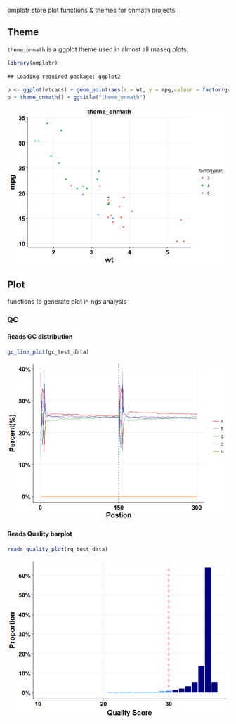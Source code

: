 omplotr store plot functions & themes for onmath projects.

Theme
-----

`theme_onmath` is a ggplot theme used in almost all rnaseq plots.

``` r
library(omplotr)
```

    ## Loading required package: ggplot2

``` r
p <- ggplot(mtcars) + geom_point(aes(x = wt, y = mpg,colour = factor(gear)))
p + theme_onmath() + ggtitle("theme_onmath")
```

![](show/theme_onmath.png)

Plot
----

functions to generate plot in ngs analysis

### QC

#### Reads GC distribution

``` r
gc_line_plot(gc_test_data)
```

![](show/gc_line_plot.png)

#### Reads Quality barplot

``` r
reads_quality_plot(rq_test_data)
```

![](show/reads_quality_plot.png)
